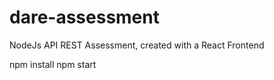 # dare-assessment

NodeJs API REST Assessment, created with a React Frontend

npm install
npm start
